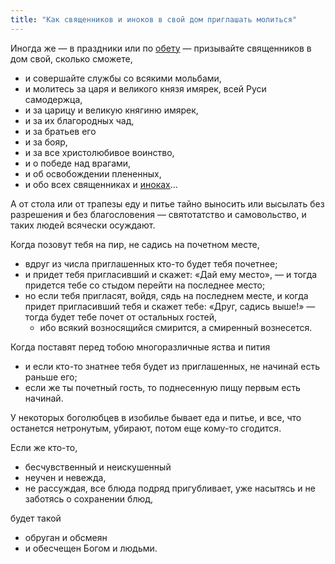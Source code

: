 ```yaml
---
title: "Как священников и иноков в свой дом приглашать молиться"
---
```


Иногда же — в праздники или по [обету] — призывайте священников в дом свой, сколько сможете,

* и совершайте службы со всякими мольбами,
* и молитесь за царя и великого князя имярек, всей Руси самодержца,
* и за царицу и великую княгиню имярек,
* и за их благородных чад,
* и за братьев его
* и за бояр,
* и за все христолюбивое воинство,
* и о победе над врагами,
* и об освобождении плененных,
* и обо всех священниках и [иноках]...

А от стола или от трапезы еду и питье тайно выносить или высылать без разрешения и без благословения — святотатство и самовольство, и таких людей всячески осуждают.

Когда позовут тебя на пир, не садись на почетном месте,

* вдруг из числа приглашенных кто-то будет тебя почетнее;
* и придет тебя пригласивший и скажет: «Дай ему место», — и тогда придется тебе со стыдом перейти на последнее место;
* но если тебя пригласят, войдя, сядь на последнем месте, и когда придет пригласивший тебя и скажет тебе: «Друг, садись выше!» — тогда будет тебе почет от остальных гостей,
  * ибо всякий возносящийся смирится, а смиренный вознесется.

Когда поставят перед тобою многоразличные яства и пития

  * и если кто-то знатнее тебя будет из приглашенных, не начинай есть раньше его;
  * если же ты почетный гость, то поднесенную пищу первым есть начинай.

У некоторых боголюбцев в изобилье бывает еда и питье, и все, что останется нетронутым, убирают, потом еще кому-то сгодится.

Если же кто-то,

  * бесчувственный и неискушенный
  * неучен и невежда,
  * не рассуждая, все блюда подряд пригубливает, уже насытясь и не заботясь о сохранении блюд,

будет такой

  * обруган и обсмеян
  * и обесчещен Богом и людьми.

[обету]: https://ru.wikipedia.org/wiki/%D0%9E%D0%B1%D0%B5%D1%82 "Обязательство, добровольно налагаемое на себя человеком или общиной ради избавления от мора, болезней, неурожая, стихийных бедствий и т. п., а также предмет или жертвенное животное, приносимые по обещанию в церковь или иное почитаемое место. Неисполнение обета является тяжким грехом, поэтому решивших нести обет наставляют подходить к этому делу ответственно и рассудительно."

[иноках]: https://ru.wikipedia.org/wiki/%D0%A1%D1%82%D0%B5%D0%BF%D0%B5%D0%BD%D0%B8_%D0%BF%D1%80%D0%B0%D0%B2%D0%BE%D1%81%D0%BB%D0%B0%D0%B2%D0%BD%D0%BE%D0%B3%D0%BE_%D0%BC%D0%BE%D0%BD%D0%B0%D1%88%D0%B5%D1%81%D1%82%D0%B2%D0%B0 "Древнерусское название монаха, иначе чернеца. В современных православных мужских монастырях русской традиции иноком называют не монаха в собственном смысле, но рясофорного (греч. «носящего рясу») монаха — до пострижения его в «малую схиму» (обусловленную окончательным принятием монашеских обетов и наречением нового имени). Инок — как бы «новоначальный монах»."
